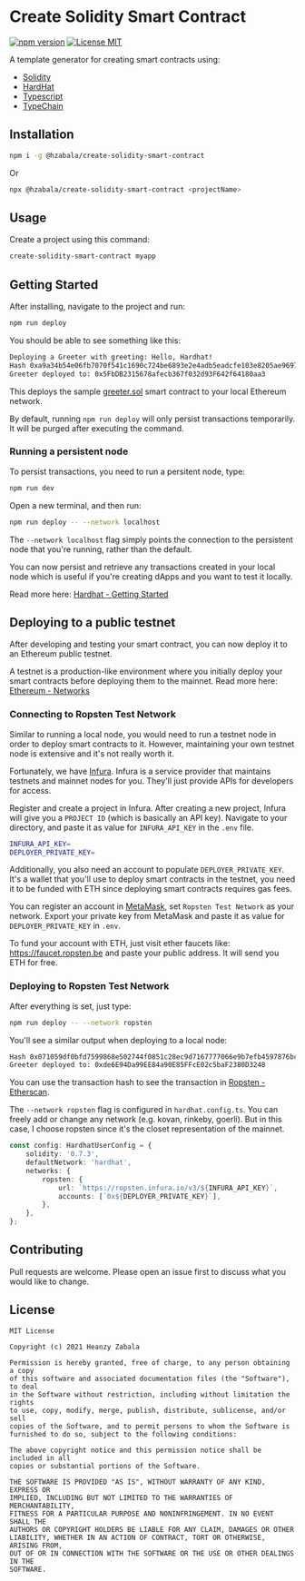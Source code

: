 # Create Solidity Smart Contract
<p align="left">
  <a href="https://www.npmjs.com/package/@hzabala/create-solidity-smart-contract"><img src="https://img.shields.io/npm/v/@hzabala/create-solidity-smart-contract.svg" alt="npm version"></a>
  <a href="./LICENSE.md"><img src="https://img.shields.io/badge/license-MIT-blue.svg" alt="License MIT"/></a>
<p>

A template generator for creating smart contracts using:
- [Solidity](https://soliditylang.org/) 
- [HardHat](https://hardhat.org) 
- [Typescript](https://www.typescriptlang.org)
- [TypeChain](https://github.com/ethereum-ts/TypeChain)

## Installation
```bash
npm i -g @hzabala/create-solidity-smart-contract
```
Or
```bash
npx @hzabala/create-solidity-smart-contract <projectName>
```

## Usage
Create a project using this command:

```bash
create-solidity-smart-contract myapp
```

## Getting Started

After installing, navigate to the project and run:
```bash
npm run deploy
```
You should be able to see something like this:
```bash
Deploying a Greeter with greeting: Hello, Hardhat!
Hash 0xa9a34b54e06fb7070f541c1690c724be6893e2e4adb5eadcfe103e8205ae9697
Greeter deployed to: 0x5FbDB2315678afecb367f032d93F642f64180aa3
```
This deploys the sample [greeter.sol](https://github.com/heanzyzabala/create-solidity-smart-contract/blob/master/template/contracts/greeter.sol) smart contract to your local Ethereum network. 

By default, running `npm run deploy` will only persist transactions temporarily. It will be purged after executing the command.

### Running a persistent node

To persist transactions, you need to run a persitent node, type:
```bash
npm run dev
```
Open a new terminal, and then run:
```bash
npm run deploy -- --network localhost
```

The `--network localhost` flag simply points the connection to the persistent node that you're running, rather than the default.

You can now persist and retrieve any transactions created in your local node which is useful if you're creating dApps and you want to test it locally.

Read more here: [Hardhat - Getting Started](https://hardhat.org/getting-started/)

## Deploying to a public testnet

After developing and testing your smart contract, you can now deploy it to an Ethereum public testnet.

A testnet is a production-like environment where you initially deploy your smart contracts before deploying them to the mainnet.
Read more here: [Ethereum - Networks](https://ethereum.org/en/developers/docs/networks)

### Connecting to Ropsten Test Network

Similar to running a local node, you would need to run a testnet node in order to deploy smart contracts to it. 
However, maintaining your own testnet node is extensive and it's not really worth it.

Fortunately, we have [Infura](https://infura.io). 
Infura is a service provider that maintains testnets and mainnet nodes for you. They'll just provide APIs for developers for access. 

Register and create a project in Infura. After creating a new project, Infura will give you a `PROJECT ID` (which is basically an API key). Navigate to your directory, and paste it as value for `INFURA_API_KEY` in the `.env` file.
```bash
INFURA_API_KEY=
DEPLOYER_PRIVATE_KEY=
```

Additionally, you also need an account to populate `DEPLOYER_PRIVATE_KEY`.  It's a wallet that you'll use to deploy smart contracts in the testnet, you need it to be funded with ETH since deploying smart contracts requires gas fees.

You can register an account in [MetaMask](https://metamask.io), set `Ropsten Test Network` as your network.
Export your private key from MetaMask and paste it as value for `DEPLOYER_PRIVATE_KEY` in `.env`.

To fund your account with ETH, just visit ether faucets like: https://faucet.ropsten.be and paste your public address. It will send you ETH for free.

### Deploying to Ropsten Test Network
After everything is set, just type:
```bash
npm run deploy -- --network ropsten
```
You'll see a similar output when deploying to a local node:
```bash
Hash 0x071059df0bfd7599868e502744f0851c28ec9d7167777066e9b7efb4597876bc
Greeter deployed to: 0xde6E94Da99EE84a90E85FFcE02c5baF2380D3248
```

You can use the transaction hash to see the transaction in [Ropsten - Etherscan](https://ropsten.etherscan.io).

The `--network ropsten` flag is configured in `hardhat.config.ts`. You can freely add or change any network (e.g. kovan, rinkeby, goerli). But in this case, I choose ropsten since it's the closet representation of the mainnet.

```typescript
const config: HardhatUserConfig = {
	solidity: '0.7.3',
	defaultNetwork: 'hardhat',
	networks: {
		ropsten: {
			url: `https://ropsten.infura.io/v3/${INFURA_API_KEY}`,
			accounts: [`0x${DEPLOYER_PRIVATE_KEY}`],
		},
	},
};
```

## Contributing

Pull requests are welcome. Please open an issue first to discuss what you would like to change.

## License
```
MIT License

Copyright (c) 2021 Heanzy Zabala

Permission is hereby granted, free of charge, to any person obtaining a copy
of this software and associated documentation files (the "Software"), to deal
in the Software without restriction, including without limitation the rights
to use, copy, modify, merge, publish, distribute, sublicense, and/or sell
copies of the Software, and to permit persons to whom the Software is
furnished to do so, subject to the following conditions:

The above copyright notice and this permission notice shall be included in all
copies or substantial portions of the Software.

THE SOFTWARE IS PROVIDED "AS IS", WITHOUT WARRANTY OF ANY KIND, EXPRESS OR
IMPLIED, INCLUDING BUT NOT LIMITED TO THE WARRANTIES OF MERCHANTABILITY,
FITNESS FOR A PARTICULAR PURPOSE AND NONINFRINGEMENT. IN NO EVENT SHALL THE
AUTHORS OR COPYRIGHT HOLDERS BE LIABLE FOR ANY CLAIM, DAMAGES OR OTHER
LIABILITY, WHETHER IN AN ACTION OF CONTRACT, TORT OR OTHERWISE, ARISING FROM,
OUT OF OR IN CONNECTION WITH THE SOFTWARE OR THE USE OR OTHER DEALINGS IN THE
SOFTWARE.
```